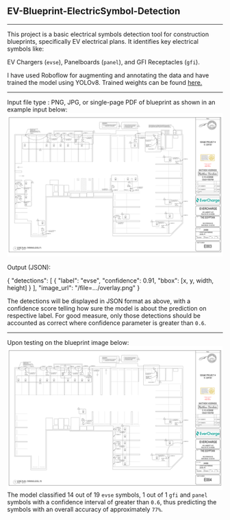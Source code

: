 ## EV-Blueprint-ElectricSymbol-Detection
---

This project is a basic electrical symbols detection tool for construction blueprints, specifically EV electrical plans. It identifies key electrical symbols like:

EV Chargers (`evse`), Panelboards (`panel`), and GFI Receptacles (`gfi`).

I have used Roboflow for augmenting and annotating the data and have trained the model using YOLOv8.
Trained weights can be found [here.](\YOLO_Finetune\runs\detect\train9\weights\best.pt)

---

 Input file type : PNG, JPG, or single-page PDF of blueprint as shown in an example input below: 
<img src = "YOLO_Finetune/content/E003.png">

 Output (JSON):

{
  "detections": [
    {
      "label": "evse",
      "confidence": 0.91,
      "bbox": [x, y, width, height]
    }
  ],
  "image_url": "/file=.../overlay.png"
}

The detections will be displayed in JSON format as above, with a confidence score telling how sure the model is about the prediction on respective label. For good measure, only those detections should be accounted as correct where confidence parameter is greater than `0.6`.

---
Upon testing on the blueprint image below: <img src = "YOLO_Finetune/content/E004.png">
The model classified 14 out of 19 `evse` symbols, 1 out of 1 `gfi` and `panel` symbols with a confidence interval of greater than `0.6`, thus predicting the symbols with an overall accuracy of approximately `77%`.
